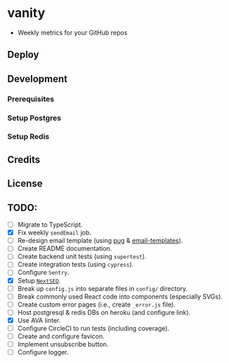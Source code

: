 # vanity

- Weekly metrics for your GitHub repos

## Deploy

## Development

### Prerequisites
### Setup Postgres
### Setup Redis

## Credits

## License

## TODO:

- [ ] Migrate to TypeScript.
- [x] Fix weekly `sendEmail` job.
- [ ] Re-design email template (using [pug](https://github.com/pugjs/pug) & [email-templates](https://github.com/forwardemail/email-templates)).
- [ ] Create README documentation.
- [ ] Create backend unit tests (using `supertest`).
- [ ] Create integration tests (using `cypress`).
- [ ] Configure `Sentry`.
- [x] Setup [`NextSEO`](https://github.com/garmeeh/next-seo).
- [ ] Break up `config.js` into separate files in `config/` directory.
- [ ] Break commonly used React code into components (especially SVGs).
- [ ] Create custom error pages (i.e., create `_error.js` file).
- [ ] Host postgresql & redis DBs on heroku (and configure link).
- [x] Use AVA linter.
- [ ] Configure CircleCI to run tests (including coverage).
- [ ] Create and configure favicon.
- [ ] Implement unsubscribe button.
- [ ] Configure logger.